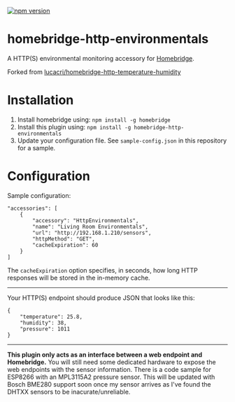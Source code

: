 [![npm version](https://badge.fury.io/js/homebridge-http-environmentals.svg)](https://badge.fury.io/js/homebridge-http-environmentals)
# homebridge-http-environmentals

A HTTP(S) environmental monitoring accessory for [Homebridge](https://github.com/nfarina/homebridge).

Forked from [lucacri/homebridge-http-temperature-humidity](]https://github.com/lucacri/homebridge-http-temperature-humidity)

# Installation

1. Install homebridge using: `npm install -g homebridge`
2. Install this plugin using: `npm install -g homebridge-http-environmentals`
3. Update your configuration file. See `sample-config.json` in this repository for a sample.

# Configuration

Sample configuration:

```
"accessories": [
    {
        "accessory": "HttpEnvironmentals",
        "name": "Living Room Environmentals",
        "url": "http://192.168.1.210/sensors",
        "httpMethod": "GET",
        "cacheExpiration": 60
    }
]
```

The `cacheExpiration` option specifies, in seconds, how long HTTP responses will be stored in the in-memory cache.

---

Your HTTP(S) endpoint should produce JSON that looks like this:

```
{
    "temperature": 25.8,
    "humidity": 38,
    "pressure": 1011
}
```

---

**This plugin only acts as an interface between a web endpoint and Homebridge.** You will still need some dedicated hardware to expose the web endpoints with the sensor information. There is a code sample for ESP8266 with an MPL3115A2 pressure sensor.  This will be updated with Bosch BME280 support soon once my sensor arrives as I've found the DHTXX sensors to be inacurate/unreliable. 
